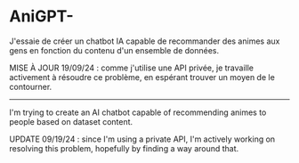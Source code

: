 # AniGPT-

J'essaie de créer un chatbot IA capable de recommander des animes aux gens en fonction du contenu d'un ensemble de données.

MISE À JOUR 19/09/24 : comme j'utilise une API privée, je travaille activement à résoudre ce problème, en espérant trouver un moyen de le contourner.

---

I'm trying to create an AI chatbot capable of recommending animes to people based on dataset content.

UPDATE 09/19/24 : since I'm using a private API, I'm actively working on resolving this problem, hopefully by finding a way around that.
